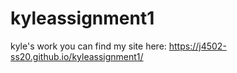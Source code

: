 # kyleassignment1
kyle's work
you can find my site here: https://j4502-ss20.github.io/kyleassignment1/
